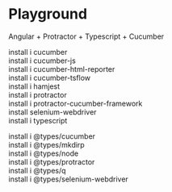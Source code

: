 # Playground
Angular + Protractor + Typescript + Cucumber

install i cucumber  
install i cucumber-js  
install i cucumber-html-reporter  
install i cucumber-tsflow  
install i hamjest  
install i protractor  
install i protractor-cucumber-framework  
install selenium-webdriver  
install i typescript  
  
install i @types/cucumber  
install i @types/mkdirp  
install i @types/node  
install i @types/protractor  
install i @types/q  
install i @types/selenium-webdriver  
  
